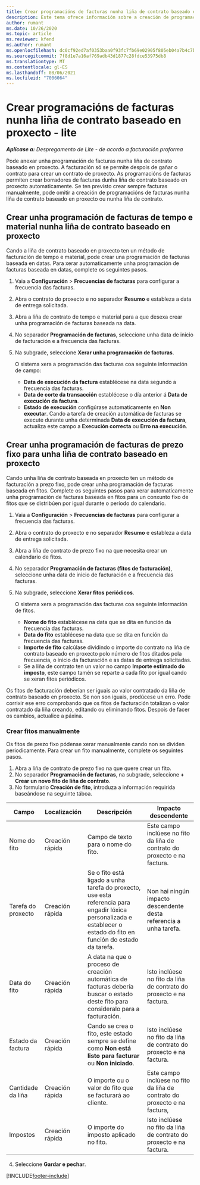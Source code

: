 ```yaml
---
title: Crear programacións de facturas nunha liña de contrato baseado en proxecto - lite
description: Este tema ofrece información sobre a creación de programacións e fitos de facturación.
author: rumant
ms.date: 10/26/2020
ms.topic: article
ms.reviewer: kfend
ms.author: rumant
ms.openlocfilehash: dc0cf92ed7af0353baa0f93fc7fb69e02905f805eb04a7b4c7bc99cfe59da62a
ms.sourcegitcommit: 7f8d1e7a16af769adb43d1877c28fdce53975db8
ms.translationtype: MT
ms.contentlocale: gl-ES
ms.lasthandoff: 08/06/2021
ms.locfileid: "7006064"
---
```

# <a name="create-invoice-schedules-on-a-project-based-contract-line---lite"></a>Crear programacións de facturas nunha liña de contrato baseado en proxecto - lite

_**Aplícase a:** Despregamento de Lite - de acordo a facturación proforma_

Pode anexar unha programación de facturas nunha liña de contrato baseado en proxecto. A facturación só se permite despois de gañar o contrato para crear un contrato de proxecto. As programacións de facturas permiten crear borradores de facturas dunha liña de contrato baseado en proxecto automaticamente. Se ten previsto crear sempre facturas manualmente, pode omitir a creación de programacións de facturas nunha liña de contrato baseado en proxecto ou nunha liña de contrato.

## <a name="create-a-time-and-material-invoice-schedule-for-a-project-based-contract-line"></a>Crear unha programación de facturas de tempo e material nunha liña de contrato baseado en proxecto

Cando a liña de contrato baseado en proxecto ten un método de facturación de tempo e material, pode crear una programación de facturas baseada en datas. Para xerar automaticamente unha programación de facturas baseada en datas, complete os seguintes pasos.

1. Vaia a **Configuración** > **Frecuencias de facturas** para configurar a frecuencia das facturas.
2. Abra o contrato do proxecto e no separador **Resumo** e estableza a data de entrega solicitada.
3. Abra a liña de contrato de tempo e material para a que desexa crear unha programación de facturas baseada na data. 
4. No separador **Programación de facturas**, seleccione unha data de inicio de facturación e a frecuencia das facturas. 
5. Na subgrade, seleccione **Xerar unha programación de facturas**.

    O sistema xera a programación das facturas coa seguinte información de campo:

    - **Data de execución da factura** establécese na data segundo a frecuencia das facturas.
    - **Data de corte da transacción** establécese o día anterior á **Data de execución da factura**.
    - **Estado de execución** configúrase automaticamente en **Non executar**. Cando a tarefa de creación automática de facturas se execute durante unha determinada **Data de execución da factura**, actualiza este campo a **Execución correcta** ou **Erro na execución**.

## <a name="create-a-fixed-price-invoice-schedule-for-a-project-based-contract-line"></a>Crear unha programación de facturas de prezo fixo para unha liña de contrato baseado en proxecto

Cando unha liña de contrato baseada en proxecto ten un método de facturación a prezo fixo, pode crear unha programación de facturas baseada en fitos. Complete os seguintes pasos para xerar automaticamente unha programación de facturas baseada en fitos para un conxunto fixo de fitos que se distribúen por igual durante o período do calendario.

1. Vaia a **Configuración** > **Frecuencias de facturas** para configurar a frecuencia das facturas.
2. Abra o contrato do proxecto e no separador **Resumo** e estableza a data de entrega solicitada.
3. Abra a liña de contrato de prezo fixo na que necesita crear un calendario de fitos. 
4. No separador **Programación de facturas (fitos de facturación)**, seleccione unha data de inicio de facturación e a frecuencia das facturas. 
5. Na subgrade, seleccione **Xerar fitos periódicos**.

    O sistema xera a programación das facturas coa seguinte información de fitos.

    - **Nome do fito** establécese na data que se dita en función da frecuencia das facturas.
    - **Data do fito** establécese na data que se dita en función da frecuencia das facturas.
    - **Importe de fito** calcúlase dividindo o importe do contrato na liña de contrato baseado en proxecto polo número de fitos ditados pola frecuencia, o inicio da facturación e as datas de entrega solicitadas.
    - Se a liña de contrato ten un valor no campo **Importe estimado do imposto**, este campo tamén se reparte a cada fito por igual cando se xeran fitos periódicos.

Os fitos de facturación deberían ser iguais ao valor contratado da liña de contrato baseado en proxecto. Se non son iguais, prodúcese un erro. Pode corrixir ese erro comprobando que os fitos de facturación totalizan o valor contratado da liña creando, editando ou eliminando fitos. Despois de facer os cambios, actualice a páxina.

### <a name="manually-create-milestones"></a>Crear fitos manualmente

Os fitos de prezo fixo pódense xerar manualmente cando non se dividen periodicamente. Para crear un fito manualmente, complete os seguintes pasos.

1. Abra a liña de contrato de prezo fixo na que quere crear un fito. 
2. No separador **Programación de facturas**, na subgrade, seleccione **+ Crear un novo fito de liña de contrato**.
3. No formulario **Creación de fito**, introduza a información requirida baseándose na seguinte táboa. 

| Campo | Localización | Descripción | Impacto descendente |
| --- | --- | --- | --- |
| Nome do fito | Creación rápida | Campo de texto para o nome do fito. | Este campo inclúese no fito da liña de contrato do proxecto e na factura. |
| Tarefa do proxecto | Creación rápida | Se o fito está ligado a unha tarefa do proxecto, use esta referencia para engadir lóxica personalizada e establecer o estado do fito en función do estado da tarefa. | Non hai ningún impacto descendente desta referencia a unha tarefa. |
| Data do fito | Creación rápida | A data na que o proceso de creación automática de facturas debería buscar o estado deste fito para consideralo para a facturación. | Isto inclúese no fito da liña de contrato do proxecto e na factura. |
| Estado da factura | Creación rápida | Cando se crea o fito, este estado sempre se define como **Non está listo para facturar** ou **Non iniciado**. | Isto inclúese no fito da liña de contrato do proxecto e na factura. |
| Cantidade da liña | Creación rápida | O importe ou o valor do fito que se facturará ao cliente. | Este campo inclúese no fito da liña de contrato do proxecto e na factura, |
| Impostos | Creación rápida | O importe do imposto aplicado no fito. | Isto inclúese no fito da liña de contrato do proxecto e na factura. |

4. Seleccione **Gardar e pechar**.


[!INCLUDE[footer-include](../../includes/footer-banner.md)]